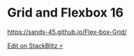 # Grid and Flexbox 16

https://sands-45.github.io/Flex-box-Grid/

[Edit on StackBlitz ⚡️](https://stackblitz.com/edit/web-platform-vymlgs)

